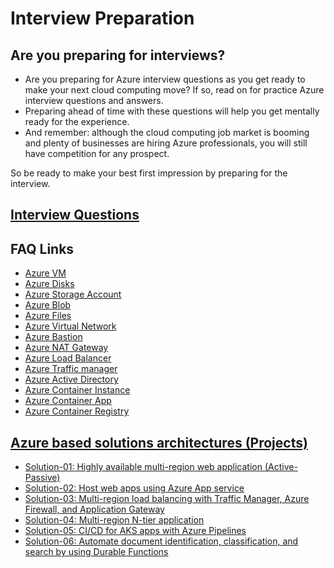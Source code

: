 # Interview Preparation

## Are you preparing for interviews?
   - Are you preparing for Azure interview questions as you get ready to make your next cloud computing move? 
   If so, read on for practice Azure interview questions and answers. 
   - Preparing ahead of time with these questions will help you get mentally ready for the experience. 
   - And remember: although the cloud computing job market is booming and plenty of businesses are hiring Azure professionals, you will still have competition for any prospect. 
   
So be ready to make your best first impression by preparing for the interview.

## [Interview Questions](interview-questions.md)

## FAQ Links
   - [Azure VM]()
   - [Azure Disks]()
   - [Azure Storage Account]()
   - [Azure Blob]()
   - [Azure Files]()
   - [Azure Virtual Network]()
   - [Azure Bastion]()
   - [Azure NAT Gateway]()
   - [Azure Load Balancer]()
   - [Azure Traffic manager]()
   - [Azure Active Directory]()
   - [Azure Container Instance]()
   - [Azure Container App]()
   - [Azure Container Registry]()

## [Azure based solutions architectures (Projects)](https://learn.microsoft.com/en-us/azure/architecture/browse/)
   - [Solution-01: Highly available multi-region web application (Active-Passive)](https://learn.microsoft.com/en-us/azure/architecture/web-apps/app-service/architectures/multi-region)
   - [Solution-02: Host web apps using Azure App service](https://learn.microsoft.com/en-us/azure/architecture/web-apps/app-service/architectures/basic-web-app)
   - [Solution-03: Multi-region load balancing with Traffic Manager, Azure Firewall, and Application Gateway](https://learn.microsoft.com/en-us/azure/architecture/high-availability/reference-architecture-traffic-manager-application-gateway)
   - [Solution-04: Multi-region N-tier application](https://learn.microsoft.com/en-us/azure/architecture/reference-architectures/n-tier/multi-region-sql-server)
   - [Solution-05: CI/CD for AKS apps with Azure Pipelines](https://learn.microsoft.com/en-us/azure/architecture/guide/aks/aks-cicd-azure-pipelines)
   - [Solution-06: Automate document identification, classification, and search by using Durable Functions](https://learn.microsoft.com/en-us/azure/architecture/example-scenario/ai/automate-document-classification-durable-functions)